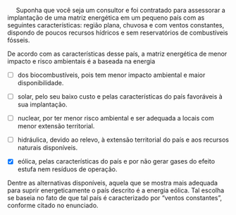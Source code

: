 

     Suponha que você seja um consultor e foi contratado para assessorar a implantação de uma matriz energética em um pequeno país com as seguintes características: região plana, chuvosa e com ventos constantes, dispondo de poucos recursos hídricos e sem reservatórios de combustíveis fósseis.

De acordo com as características desse país, a matriz energética de menor impacto e risco ambientais é a baseada na energia



- [ ] dos biocombustíveis, pois tem menor impacto ambiental e maior disponibilidade.
- [ ] solar, pelo seu baixo custo e pelas características do país favoráveis à sua implantação.
- [ ] nuclear, por ter menor risco ambiental e ser adequada a locais com menor extensão territorial.
- [ ] hidráulica, devido ao relevo, à extensão territorial do país e aos recursos naturais disponíveis.
- [x] eólica, pelas características do país e por não gerar gases do efeito estufa nem resíduos de operação.


Dentre as alternativas disponíveis, aquela que se mostra mais adequada para suprir energeticamente o país descrito é a energia eólica. Tal escolha se baseia no fato de que tal país é caracterizado por “ventos constantes”, conforme citado no enunciado.

        
